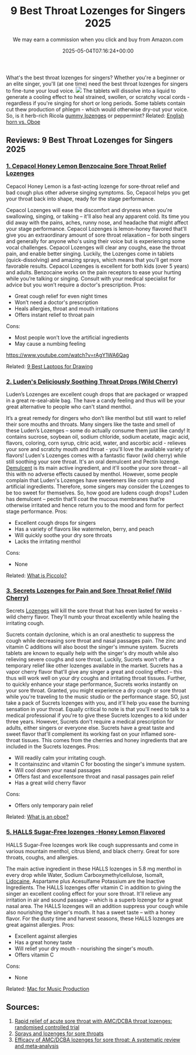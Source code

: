 ﻿---
author: We may earn a commission when you click and buy from Amazon.com
layout: post
title: 9 Best Throat Lozenges for Singers 2025
date: '2025-05-04T07:16:24+00:00'
categories:
- Headphones
tags: []
slug: /best-throat-lozenges-for-singers/
lastmod: 2025-05-07T12:21:25+03:00
---

What's the
best throat lozenges for singers?
Whether you're a beginner or an elite singer, you'll (at one time) need the best throat lozenges for singers to fine-tune your loud voice.
![](/assets/img/img/)
The tablets will dissolve into a liquid to generate a cooling effect to heal strained, swollen, or scratchy vocal cords - regardless if you're singing for short or long periods.
Some tablets contain cut thew production of phlegm - which would otherwise dry-out your voice. So, is it herb-rich Ricola
[gummy lozenges](https://europepmc.org/abstract/med/30761819)
or peppermint?
Related:
[English horn vs. Oboe](https://pestpolicy.com/english-horn-vs-oboe/)
## Reviews: 9 Best Throat Lozenges for Singers 2025
### [1. Cepacol Honey Lemon Benzocaine Sore Throat Relief Lozenges](https://www.amazon.com/dp/B00DORUVLO/?tag=p-policy-20)
Cepacol Honey Lemon is a fast-acting lozenge for sore-throat relief and bad cough plus other adverse singing symptoms. So, Cepacol helps you get your throat back into shape, ready for the stage performance.

Cepacol Lozenges will ease the discomfort and dryness when you're swallowing, singing, or talking – it'll also heal any apparent cold. Its time you did away with the pains, aches, runny nose, and headache that might affect your stage performance.
Cepacol Lozenges is lemon-honey flavored that'll give you an extraordinary amount of sore throat relaxation – for both singers and generally for anyone who's using their voice but is experiencing some vocal challenges.
Cepacol Lozenges will clear any coughs, ease the throat pain, and enable better singing. Luckily, the Lozenges come in tablets (quick-dissolving) and amazing sprays, which means that you'll get more favorable results.
Cepacol Lozenges is excellent for both kids (over 5 years) and adults. Benzocaine works on the pain receptors to ease your hurting while you’re talking or singing. Consult with your medical specialist for advice but you won’t require a doctor's prescription.
Pros:
- Great cough relief for even night times
- Won’t need a doctor's prescription
- Heals allergies, throat and mouth irritations
- Offers instant relief to throat pain

Cons:
- Most people won’t love the artificial ingredients
- May cause a numbing feeling

https://www.youtube.com/watch?v=rAgY1WA6Qag

Related:
[9 Best Laptops for Drawing](https://pestpolicy.com/best-laptops-for-drawing/)
### [2. Luden's Deliciously Soothing Throat Drops (Wild Cherry)](https://www.amazon.com/dp/B005GECIAU/?tag=p-policy-20)
Luden’s Lozenges are excellent cough drops that are packaged or wrapped in a great re-seal-able bag. The have a candy feeling and thus will be your great alternative to people who can't stand menthol.

It’s a great remedy for dingers who don’t like menthol but still want to relief their sore mouths and throats. Many singers like the taste and smell of these Luden’s Lozenges – some do actually consume them just like candy!
It contains sucrose, soybean oil, sodium chloride, sodium acetate, magic acid, flavors, coloring, corn syrup, citric acid, water, and ascorbic acid - relieves your sore and scratchy mouth and throat - you'll love the available variety of flavors!
Luden's Lozenges comes with a fantastic flavor (wild cherry) while still soothing your sore throat. It's an oral demulcent and Pectin lozenge.
[Demulcent](https://en.wikipedia.org/wiki/Demulcent)
is its main active ingredient, and it'll soothe your sore throat – all this with no adverse effects caused by menthol.
However, some people complain that Luden's Lozenges have sweeteners like corn syrup and artificial ingredients. Therefore, some singers may consider the Lozenges to be too sweet for themselves.
So, how good are ludens cough drops? Luden has demulcent – pectin that’ll coat the mucous membranes that’re otherwise irritated and hence return you to the mood and form for perfect stage performance.
Pros:
- Excellent cough drops for singers
- Has a variety of flavors like watermelon, berry, and peach
- Will quickly soothe your dry sore throats
- Lacks the irritating menthol

Cons:
- None

Related:
[What is Piccolo?](https://pestpolicy.com/what-is-piccolo/)
### [3. Secrets Lozenges for Pain and Sore Throat Relief (Wild Cherry)](https://www.amazon.com/dp/B000XE70LU/?tag=p-policy-20)
Secrets
[Lozenges](https://dailymed.nlm.nih.gov/dailymed/drugInfo.cfm?setid=da4967c7-ee18-42e7-8c97-8919f3bb1b7d)
will kill the sore throat that has even lasted for weeks - wild cherry flavor. They'll numb your throat excellently while healing the irritating cough.

Sucrets contain dyclonine, which is an oral anesthetic to suppress the cough while decreasing sore throat and nasal passages pain. The zinc and vitamin C additions will also boost the singer's immune system.
Sucrets tablets are known to equally help with the singer's dry mouth while also relieving severe coughs and sore throat. Luckily, Sucrets won't offer a temporary relief like other lozenges available in the market.
Sucrets has a vapor cherry flavor that'll give any singer a great and cooling effect – this thus will work well on your dry coughs and irritating throat tissues. Further, to quickly enhance your stage performance, Sucrets works instantly on your sore throat.
Granted, you might experience a dry cough or sore throat while you're traveling to the music studio or the performance stage. SO, just take a pack of Sucrets lozenges with you, and it'll help you ease the burning sensation in your throat.
Equally critical to note is that you'll need to talk to a medical professional if you're to give these Sucrets lozenges to a kid under three years. However, Sucrets don't require a medical prescription for adults, either singers or everyone else.
Sucrets have a great taste and sweet flavor that'll complement its working fast on your inflamed sore-throat tissues. This comes from the cherries and honey ingredients that are included in the Sucrets lozenges.
Pros:
- Will readily calm your irritating cough.
- It containszinc and vitamin C for boosting the singer's immune system.
- Will cool down your nasal passages
- Offers fast and excellentsore throat and nasal passages pain relief
- Has a great wild cherry flavor

Cons:
- Offers only temporary pain relief

Related:
[What is an oboe?](https://pestpolicy.com/what-is-an-oboe/)
### [5. HALLS Sugar-Free lozenges -Honey Lemon Flavored](https://www.amazon.com/dp/B07QZCKWVK/?tag=p-policy-20)
HALLS Sugar-Free lozenges work like cough suppressants and come in various mountain menthol, citrus blend, and black cherry. Great for sore throats, coughs, and allergies.

The main active ingredient in these HALLS lozenges in 5.8 mg menthol in every drop while Water, Sodium Carboxymethylcellulose, Isomalt,
[Lidocaine,](https://www.thieme-connect.com/products/ejournals/abstract/10.1055/s-0031-1296669)
Aspartame plus Acesulfame Potassium are the Inactive Ingredients.
The HALLS lozenges offer vitamin C in addition to giving the singer an excellent cooling effect for your sore throat. It'll relieve any irritation in air and sound passage – which is a superb lozenge for a great nasal area.
The HALLS lozenges will an addition suppress your cough while also nourishing the singer's mouth. It has a sweet taste – with a honey flavor. For the dusty time and harvest seasons, these HALLS lozenges are great against allergies.
Pros:
- Excellent against allergies
- Has a great honey taste
- Will relief your dry mouth - nourishing the singer's mouth.
- Offers vitamin C

Cons:
- None

Related:
[Mac for Music Production](https://pestpolicy.com/best-mac-for-music-production/)
## Sources:
1. [Rapid relief of acute sore throat with AMC/DCBA throat lozenges: randomised controlled t](https://onlinelibrary.wiley.com/doi/abs/10.1111/j.1742-1241.2009.02230.x)[rial](https://onlinelibrary.wiley.com/doi/abs/10.1111/j.1742-1241.2009.02230.x)
2. [Sprays and lozenges for sore throats](https://www.ajol.info/index.php/safp/article/view/76190)
3. [Efficacy of AMC/DCBA lozenges for sore throat: A systematic review and meta‐analysis](https://onlinelibrary.wiley.com/doi/abs/10.1111/ijcp.13002)